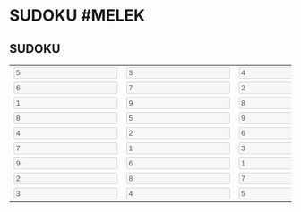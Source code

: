 # SUDOKU #MELEK
<!doctype html>

<html>

<head>
	<link rel="stylesheet" href="lib/style.css">
	<script src="lib/script.js"></script>
	<style>
		 {
  margin: 12;
  padding: 12;
  box-sizing: border-box;
}

.header {
  display: flex;
  justify-content: center;
}

.main {
  display: flex;
  justify-content: center;
}

table {
  margin: 5px;
  border: 1px solid red;
  background-color: red;
}

tr:first-child td {
  border-top-color: black;
}

tr:nth-child(3n) td {
  border-bottom-color: black;
}

tr:nth-child(4) td {
  border-top-color: black;
}

tr:nth-child(7) td {
  border-top-color: black;
}

td {
  border:2px solid blue;
  height: 25px;
  width: 25px;
  background-color: whitesmoke;
}

td:first-child {
  border-left-color: black;
}

td:nth-child(3n) {
  border-right-color:black;
}

input {
  padding: 0;
  text-align: center;
  border: 0;
  outline: none;
  height: 25px;
  width: 25px;
  text-align: center;
}
	</style>
</head>

<body>
	<div class="header">
		<h2>SUDOKU</h2>
	</div>
	<div class="main">
		<table>
			<tbody>
				<tr>
					<td><input type="text" value="5" disabled /></td>
					<td><input type="text" value="3" disabled /></td>
					<td><input type="text" value="4" disabled /></td>
					<td><input type="text" value="6" disabled /></td>
					<td><input type="text" value="7" disabled /></td>
					<td><input type="text" value="8" disabled /></td>
					<td><input type="text" value="9" disabled /></td>
					<td><input type="text" value="1" disabled /></td>
					<td><input type="text" value="2" disabled /></td>
				</tr>
				<tr>
					<td><input type="text" value="6" disabled /></td>
					<td><input type="text" value="7" disabled /></td>
					<td><input type="text" value="2" disabled /></td>
					<td><input type="text" value="1" disabled /></td>
					<td><input type="text" value="9" disabled /></td>
					<td><input type="text" value="5" disabled /></td>
					<td><input type="text" value="3" disabled /></td>
					<td><input type="text" value="4" disabled /></td>
					<td><input type="text" value="8" disabled /></td>
				</tr>
				<tr>
					<td><input type="text" value="1" disabled /></td>
					<td><input type="text" value="9" disabled /></td>
					<td><input type="text" value="8" disabled /></td>
					<td><input type="text" value="3" disabled /></td>
					<td><input type="text" value="4" disabled /></td>
					<td><input type="text" value="2" disabled /></td>
					<td><input type="text" value="5" disabled /></td>
					<td><input type="text" value="6" disabled /></td>
					<td><input type="text" value="7" disabled /></td>
				</tr>
				<tr>
					<td><input type="text" value="8" disabled /></td>
					<td><input type="text" value="5" disabled /></td>
					<td><input type="text" value="9" disabled /></td>
					<td><input type="text" value="7" disabled /></td>
					<td><input type="text" value="6" disabled /></td>
					<td><input type="text" value="1" disabled /></td>
					<td><input type="text" value="4" disabled /></td>
					<td><input type="text" value="2" disabled /></td>
					<td><input type="text" value="3" disabled /></td>
				</tr>
				<tr>
					<td><input type="text" value="4" disabled /></td>
					<td><input type="text" value="2" disabled /></td>
					<td><input type="text" value="6" disabled /></td>
					<td><input type="text" value="8" disabled /></td>
					<td><input type="text" value="5" disabled /></td>
					<td><input type="text" value="3" disabled /></td>
					<td><input type="text" value="7" disabled /></td>
					<td><input type="text" value="9" disabled /></td>
					<td><input type="text" value="1" disabled /></td>
				</tr>
				<tr>
					<td><input type="text" value="7" disabled /></td>
					<td><input type="text" value="1" disabled /></td>
					<td><input type="text" value="3" disabled /></td>
					<td><input type="text" value="9" disabled /></td>
					<td><input type="text" value="2" disabled /></td>
					<td><input type="text" value="4" disabled /></td>
					<td><input type="text" value="8" disabled /></td>
					<td><input type="text" value="5" disabled /></td>
					<td><input type="text" value="6" disabled /></td>
				</tr>
				<tr>
					<td><input type="text" value="9" disabled /></td>
					<td><input type="text" value="6" disabled /></td>
					<td><input type="text" value="1" disabled /></td>
					<td><input type="text" value="5" disabled /></td>
					<td><input type="text" value="3" disabled /></td>
					<td><input type="text" value="7" disabled /></td>
					<td><input type="text" value="2" disabled /></td>
					<td><input type="text" value="8" disabled /></td>
					<td><input type="text" value="4" disabled /></td>
				</tr>
				<tr>
					<td><input type="text" value="2" disabled /></td>
					<td><input type="text" value="8" disabled /></td>
					<td><input type="text" value="7" disabled /></td>
					<td><input type="text" value="4" disabled /></td>
					<td><input type="text" value="1" disabled /></td>
					<td><input type="text" value="9" disabled /></td>
					<td><input type="text" value="6" disabled /></td>
					<td><input type="text" value="3" disabled /></td>
					<td><input type="text" value="5" disabled /></td>
				</tr>
				<tr>
					<td><input type="text" value="3" disabled /></td>
					<td><input type="text" value="4" disabled /></td>
					<td><input type="text" value="5" disabled /></td>
					<td><input type="text" value="2" disabled /></td>
					<td><input type="text" value="8" disabled /></td>
					<td><input type="text" value="6" disabled /></td>
					<td><input type="text" value="1" disabled /></td>
					<td><input type="text" value="7" disabled /></td>
					<td><input type="text" value="9" disabled /></td>
				</tr>
			</tbody>
		</table>
	</div>
</body>

</html>
